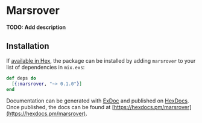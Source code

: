 # Marsrover

**TODO: Add description**

## Installation

If [available in Hex](https://hex.pm/docs/publish), the package can be installed
by adding `marsrover` to your list of dependencies in `mix.exs`:

```elixir
def deps do
  [{:marsrover, "~> 0.1.0"}]
end
```

Documentation can be generated with [ExDoc](https://github.com/elixir-lang/ex_doc)
and published on [HexDocs](https://hexdocs.pm). Once published, the docs can
be found at [https://hexdocs.pm/marsrover](https://hexdocs.pm/marsrover).

